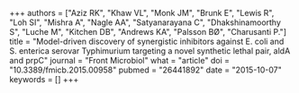 +++
authors = ["Aziz RK", "Khaw VL", "Monk JM", "Brunk E", "Lewis R", "Loh SI", "Mishra A", "Nagle AA", "Satyanarayana C", "Dhakshinamoorthy S", "Luche M", "Kitchen DB", "Andrews KA", "Palsson BØ", "Charusanti P."]
title = "Model-driven discovery of synergistic inhibitors against E. coli and S. enterica serovar Typhimurium targeting a novel synthetic lethal pair, aldA and prpC"
journal = "Front Microbiol"
what = "article"
doi = "10.3389/fmicb.2015.00958"
pubmed = "26441892"
date = "2015-10-07"
keywords = []
+++

